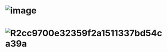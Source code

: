 # ![image](https://user-images.githubusercontent.com/68476475/114364179-c35d3f80-9b96-11eb-958f-d31bbb924722.png)


# ![R2cc9700e32359f2a1511337bd54ca39a](https://user-images.githubusercontent.com/68476475/114363562-239fb180-9b96-11eb-8016-9cca6517b4b5.png)
